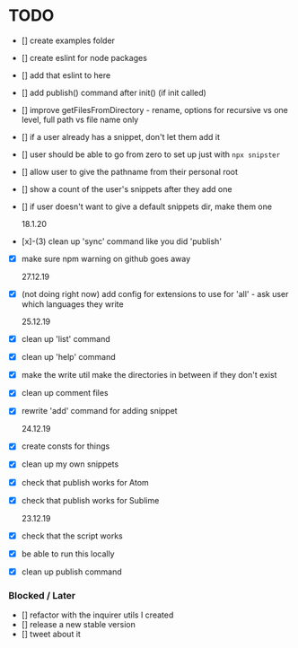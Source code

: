 # TODO

- [] create examples folder
- [] create eslint for node packages
- [] add that eslint to here
- [] add publish() command after init() (if init called)
- [] improve getFilesFromDirectory - rename, options for recursive vs one level, full path vs file name only
- [] if a user already has a snippet, don't let them add it
- [] user should be able to go from zero to set up just with `npx snipster`
- [] allow user to give the pathname from their personal root
- [] show a count of the user's snippets after they add one
- [] if user doesn't want to give a default snippets dir, make them one

  18.1.20

- [x]-(3) clean up 'sync' command like you did 'publish'
- [x] make sure npm warning on github goes away

  27.12.19

- [x] (not doing right now) add config for extensions to use for 'all' - ask user which languages they write

  25.12.19

- [x] clean up 'list' command
- [x] clean up 'help' command
- [x] make the write util make the directories in between if they don't exist
- [x] clean up comment files
- [x] rewrite 'add' command for adding snippet

  24.12.19

- [x] create consts for things
- [x] clean up my own snippets
- [x] check that publish works for Atom
- [x] check that publish works for Sublime

  23.12.19

- [x] check that the script works
- [x] be able to run this locally
- [x] clean up publish command

### Blocked / Later

- [] refactor with the inquirer utils I created
- [] release a new stable version
- [] tweet about it
